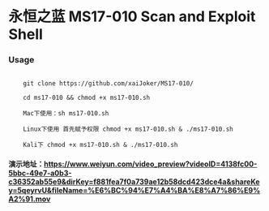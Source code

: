 # 永恒之蓝  MS17-010 Scan and Exploit Shell ##

### Usage

```

    git clone https://github.com/xaiJoker/MS17-010/

    cd ms17-010 && chmod +x ms17-010.sh

    Mac下使用：sh ms17-010.sh

    Linux下使用 首先赋予权限 chmod +x ms17-010.sh & ./ms17-010.sh

    Kali下 chmod +x ms17-010.sh & ./ms17-010.sh

```


#### 演示地址：https://www.weiyun.com/video_preview?videoID=4138fc00-5bbc-49e7-a0b3-c36352ab55e9&dirKey=f881fea7f0a739ae12b58dcd423dce4a&shareKey=5qeyrvU&fileName=%E6%BC%94%E7%A4%BA%E8%A7%86%E9%A2%91.mov

